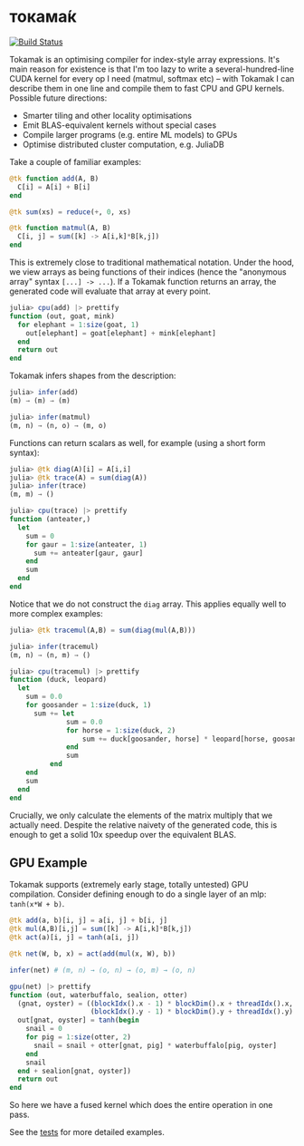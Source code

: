 # токама́к

[![Build Status](https://travis-ci.org/MikeInnes/Tokamak.jl.svg?branch=master)](https://travis-ci.org/MikeInnes/Tokamak.jl)

Tokamak is an optimising compiler for index-style array expressions. It's main reason for existence is that I'm too lazy to write a several-hundred-line CUDA kernel for every op I need (matmul, softmax etc) – with Tokamak I can describe them in one line and compile them to fast CPU and GPU kernels. Possible future directions:

* Smarter tiling and other locality optimisations
* Emit BLAS-equivalent kernels without special cases
* Compile larger programs (e.g. entire ML models) to GPUs
* Optimise distributed cluster computation, e.g. JuliaDB

Take a couple of familiar examples:

```julia
@tk function add(A, B)
  C[i] = A[i] + B[i]
end

@tk sum(xs) = reduce(+, 0, xs)

@tk function matmul(A, B)
  C[i, j] = sum([k] -> A[i,k]*B[k,j])
end
```

This is extremely close to traditional mathematical notation. Under the hood, we view arrays as being functions of their indices (hence the "anonymous array" syntax `[...] -> ...`). If a Tokamak function returns an array, the generated code will evaluate that array at every point.

```julia
julia> cpu(add) |> prettify
function (out, goat, mink)
  for elephant = 1:size(goat, 1)
    out[elephant] = goat[elephant] + mink[elephant]
  end
  return out
end
```

Tokamak infers shapes from the description:

```julia
julia> infer(add)
(m) → (m) → (m)

julia> infer(matmul)
(m, n) → (n, o) → (m, o)
```

Functions can return scalars as well, for example (using a short form syntax):

```julia
julia> @tk diag(A)[i] = A[i,i]
julia> @tk trace(A) = sum(diag(A))
julia> infer(trace)
(m, m) → ()

julia> cpu(trace) |> prettify
function (anteater,)
  let
    sum = 0
    for gaur = 1:size(anteater, 1)
      sum += anteater[gaur, gaur]
    end
    sum
  end
end
```

Notice that we do not construct the `diag` array. This applies equally well to more complex examples:

```julia
julia> @tk tracemul(A,B) = sum(diag(mul(A,B)))

julia> infer(tracemul)
(m, n) → (n, m) → ()

julia> cpu(tracemul) |> prettify
function (duck, leopard)
  let
    sum = 0.0
    for goosander = 1:size(duck, 1)
      sum += let
              sum = 0.0
              for horse = 1:size(duck, 2)
                  sum += duck[goosander, horse] * leopard[horse, goosander]
              end
              sum
          end
    end
    sum
  end
end
```

Crucially, we only calculate the elements of the matrix multiply that we actually need. Despite the relative naivety of the generated code, this is enough to get a solid 10x speedup over the equivalent BLAS.

## GPU Example

Tokamak supports (extremely early stage, totally untested) GPU compilation. Consider defining enough to do a single layer of an mlp: `tanh(x*W + b)`.

```julia
@tk add(a, b)[i, j] = a[i, j] + b[i, j]
@tk mul(A,B)[i,j] = sum([k] -> A[i,k]*B[k,j])
@tk act(a)[i, j] = tanh(a[i, j])

@tk net(W, b, x) = act(add(mul(x, W), b))

infer(net) # (m, n) → (o, n) → (o, m) → (o, n)

gpu(net) |> prettify
function (out, waterbuffalo, sealion, otter)
  (gnat, oyster) = ((blockIdx().x - 1) * blockDim().x + threadIdx().x,
                    (blockIdx().y - 1) * blockDim().y + threadIdx().y)
  out[gnat, oyster] = tanh(begin
    snail = 0
    for pig = 1:size(otter, 2)
      snail = snail + otter[gnat, pig] * waterbuffalo[pig, oyster]
    end
    snail
  end + sealion[gnat, oyster])
  return out
end
```

So here we have a fused kernel which does the entire operation in one pass.

See the [tests](/test/runtests.jl) for more detailed examples.

